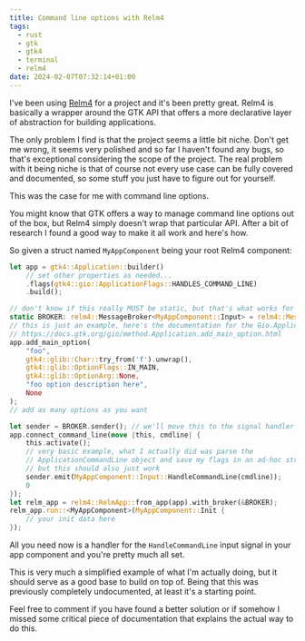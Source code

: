```yaml
---
title: Command line options with Relm4
tags:
  - rust
  - gtk
  - gtk4
  - terminal
  - relm4
date: 2024-02-07T07:32:14+01:00
---
```


I've been using [Relm4](https://relm4.org/) for a project and it's been pretty great. Relm4 is basically a wrapper around the GTK API that offers a more declarative layer of abstraction for building applications.

The only problem I find is that the project seems a little bit niche. Don't get me wrong, it seems very polished and so far I haven't found any bugs, so that's exceptional considering the scope of the project. The real problem with it being niche is that of course not every use case can be fully covered and documented, so some stuff you just have to figure out for yourself.

This was the case for me with command line options.

You might know that GTK offers a way to manage command line options out of the box, but Relm4 simply doesn't wrap that particular API. After a bit of research I found a good way to make it all work and here's how.

So given a struct named `MyAppComponent` being your root Relm4 component:

```rust
let app = gtk4::Application::builder()
    // set other properties as needed...
    .flags(gtk4::gio::ApplicationFlags::HANDLES_COMMAND_LINE)
    .build();

// don't know if this really MUST be static, but that's what works for me
static BROKER: relm4::MessageBroker<MyAppComponent::Input> = relm4::MessageBroker::new();
// this is just an example, here's the documentation for the Gio.Application API
// https://docs.gtk.org/gio/method.Application.add_main_option.html
app.add_main_option(
    "foo",
    gtk4::glib::Char::try_from('f').unwrap(),
    gtk4::glib::OptionFlags::IN_MAIN,
    gtk4::glib::OptionArg::None,
    "foo option description here",
    None
);
// add as many options as you want

let sender = BROKER.sender(); // we'll move this to the signal handler below
app.connect_command_line(move |this, cmdline| {
    this.activate();
    // very basic example, what I actually did was parse the
    // ApplicationCommandLine object and save my flags in an ad-hoc struct
    // but this should also just work
    sender.emit(MyAppComponent::Input::HandleCommandLine(cmdline));
    0
});
let relm_app = relm4::RelmApp::from_app(app).with_broker(&BROKER);
relm_app.run::<MyAppComponent>(MyAppComponent::Init {
    // your init data here
});
```

All you need now is a handler for the `HandleCommandLine` input signal in your app component and you're pretty much all set.

This is very much a simplified example of what I'm actually doing, but it should serve as a good base to build on top of. Being that this was previously completely undocumented, at least it's a starting point.

Feel free to comment if you have found a better solution or if somehow I missed some critical piece of documentation that explains the actual way to do this.
